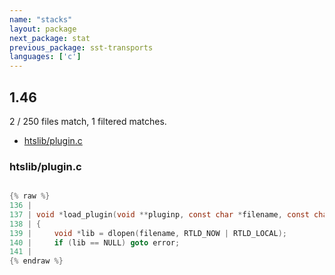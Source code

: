 ```yaml
---
name: "stacks"
layout: package
next_package: stat
previous_package: sst-transports
languages: ['c']
---
```

## 1.46
2 / 250 files match, 1 filtered matches.

 - [htslib/plugin.c](#htslibpluginc)

### htslib/plugin.c

```c

{% raw %}
136 | 
137 | void *load_plugin(void **pluginp, const char *filename, const char *symbol)
138 | {
139 |     void *lib = dlopen(filename, RTLD_NOW | RTLD_LOCAL);
140 |     if (lib == NULL) goto error;
141 | 
{% endraw %}

```